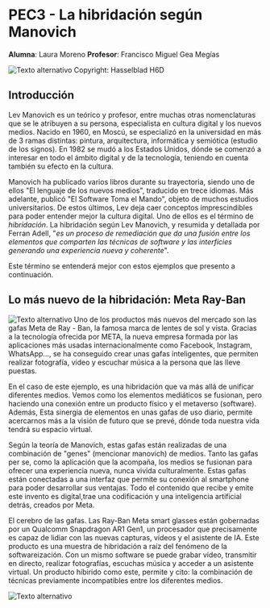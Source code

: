 # PEC3 - La hibridación según Manovich

**Alumna**: Laura Moreno    **Profesor**: Francisco Miguel Gea Megías

![Texto alternativo](https://miro.medium.com/v2/resize:fit:2400/1*5MApCaZNUDQDPf8GDEmTQA.jpeg) Copyright: Hasselblad H6D
## Introducción
Lev Manovich es un teórico y profesor, entre muchas otras nomenclaturas que se le atribuyen a su persona, especialista en cultura digital y los nuevos medios. Nacido en 1960, en Moscú, se especializó en la universidad en más de 3 ramas distintas: pintura, arquitectura, informática y semiótica (estudio de los signos). En 1982 se mudó a los Estados Unidos, dónde se comenzó a interesar en todo el ámbito digital y de la tecnología, teniendo en cuenta también su efecto en la cultura.

Manovich ha publicado varios libros durante su trayectoria, siendo uno de ellos "El lenguaje de los nuevos medios", traducido en trece idiomas. Más adelante, publicó "El Software Toma el Mando", objeto de muchos estudios universitarios. De estos últimos, Lev deja caer conceptos imprescindibles para poder entender mejor la cultura digital. Uno de ellos es el término de *hibridación*. La hibridación según Lev Manovich, y resumida y detallada por Ferran Adell, "*es un proceso de remediación que da una fusión entre los elementos que comparten las técnicas de software y las interfícies generando una experiencia nueva y coherente*".

Este término se entenderá mejor con estos ejemplos que presento a continuación.



## Lo más nuevo de la hibridación: Meta Ray-Ban
![Texto alternativo](https://wwd.com/wp-content/uploads/2023/09/RBM_KVS_Camera_Suanglass_Capture_RGB_16-9.jpg)
Uno de los productos más nuevos del mercado son las gafas Meta de Ray - Ban, la famosa marca de lentes de sol y vista. Gracias a la tecnología ofrecida por META, la nueva empresa formada por las aplicaciones más usadas internacionalmente como Facebook, Instagram, WhatsApp..., se ha conseguido crear unas gafas inteligentes, que permiten realizar fotografía, vídeo y escuchar música a la persona que las lleve puestas.

En el caso de este ejemplo, es una hibridación que va más allá de unificar diferentes medios. Vemos como los elementos mediáticos se fusionan, pero haciendo una conexión entre un producto físico y el metaverso (software). Además, 
Esta sinergia de elementos en unas gafas de uso diario, permite acercarnos más a la visión de futuro que se prevé, dónde toda nuestra vida tendrá su espacio virtual. 

Según la teoría de Manovich, estas gafas están realizadas de una combinación de "genes"  (mencionar manovich) de medios. Tanto las gafas per se, como la aplicación que la acompaña, los medios  se fusionan para ofrecer una experiencia nueva, nunca vivida culturalmente. Estas gafas están conectadas a una interfaz que permite su conexión al smartphone para poder desarrollar sus ventajas. Todo el contenido que recibe y emite este invento es digital,trae una codificación y una inteligencia artificial detrás, creados por Meta. 

El cerebro de las gafas. Las Ray-Ban Meta smart glasses están gobernadas por un Qualcomm Snapdragon AR1 Gen1, un procesador que precisamente es capaz de lidiar con las nuevas capturas, vídeos y el asistente de IA. Este producto es una muestra de hibridación a raíz del fenómeno de la softwareización.
Con un mismo software se puede grabar vídeo, transmitir en directo, realizar fotografías, escuchas música y acceder a un asistente virtual.
Un producto híbirido como este, permite y cito: la combinación de técnicas previamente incompatibles entre los diferentes medios.

![Texto alternativo](https://cloudfront-eu-central-1.images.arcpublishing.com/prisa/WE6UUOBZGBCNLIXYCKJXYB6MZ4.png)
